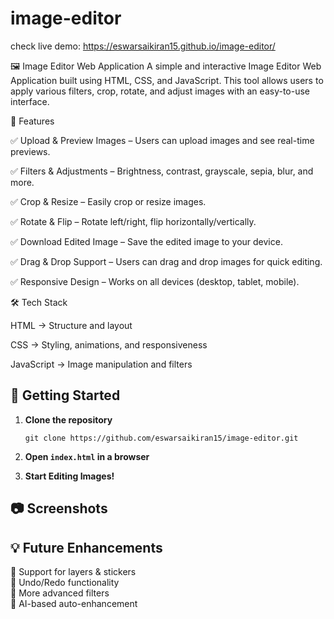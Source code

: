 # image-editor
check live demo: https://eswarsaikiran15.github.io/image-editor/

🖼️ Image Editor Web Application
A simple and interactive Image Editor Web Application built using HTML, CSS, and JavaScript. This tool allows users to apply various filters, crop, rotate, and adjust images with an easy-to-use interface.

📌 Features

✅ Upload & Preview Images – Users can upload images and see real-time previews.

✅ Filters & Adjustments – Brightness, contrast, grayscale, sepia, blur, and more.

✅ Crop & Resize – Easily crop or resize images.

✅ Rotate & Flip – Rotate left/right, flip horizontally/vertically.

✅ Download Edited Image – Save the edited image to your device.

✅ Drag & Drop Support – Users can drag and drop images for quick editing.

✅ Responsive Design – Works on all devices (desktop, tablet, mobile).

🛠️ Tech Stack

HTML → Structure and layout

CSS → Styling, animations, and responsiveness

JavaScript → Image manipulation and filters


## 🚀 Getting Started

1. **Clone the repository**
    
    
    `git clone https://github.com/eswarsaikiran15/image-editor.git`
    
2. **Open `index.html` in a browser**
3. **Start Editing Images!**

## 📷 Screenshots

  

  

## 💡 Future Enhancements

🔹 Support for layers & stickers  
🔹 Undo/Redo functionality  
🔹 More advanced filters  
🔹 AI-based auto-enhancement

